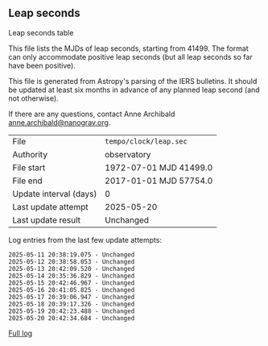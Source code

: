 
## Leap seconds

Leap seconds table

This file lists the MJDs of leap seconds, starting from 41499.
The format can only accommodate positive leap seconds (but all
leap seconds so far have been positive).

This file is generated from Astropy's parsing of the IERS
bulletins. It should be updated at least six months in advance
of any planned leap second (and not otherwise).

If there are any questions, contact Anne Archibald
<anne.archibald@nanograv.org>.

|     |     |
|:--- |:--- |
| File | `tempo/clock/leap.sec` |
| Authority | observatory |
| File start | 1972-07-01 MJD 41499.0 |
| File end | 2017-01-01 MJD 57754.0 |
| Update interval (days) | 0 |
| Last update attempt | 2025-05-20 |
| Last update result | Unchanged |

Log entries from the last few update attempts:
```
2025-05-11 20:38:19.075 - Unchanged
2025-05-12 20:38:58.053 - Unchanged
2025-05-13 20:42:09.520 - Unchanged
2025-05-14 20:35:36.829 - Unchanged
2025-05-15 20:42:46.967 - Unchanged
2025-05-16 20:41:05.825 - Unchanged
2025-05-17 20:39:06.947 - Unchanged
2025-05-18 20:39:17.326 - Unchanged
2025-05-19 20:42:23.488 - Unchanged
2025-05-20 20:42:34.684 - Unchanged
```
[Full log](https://raw.githubusercontent.com/ipta/pulsar-clock-corrections/main/log/tempo/clock/leap.sec.log)
